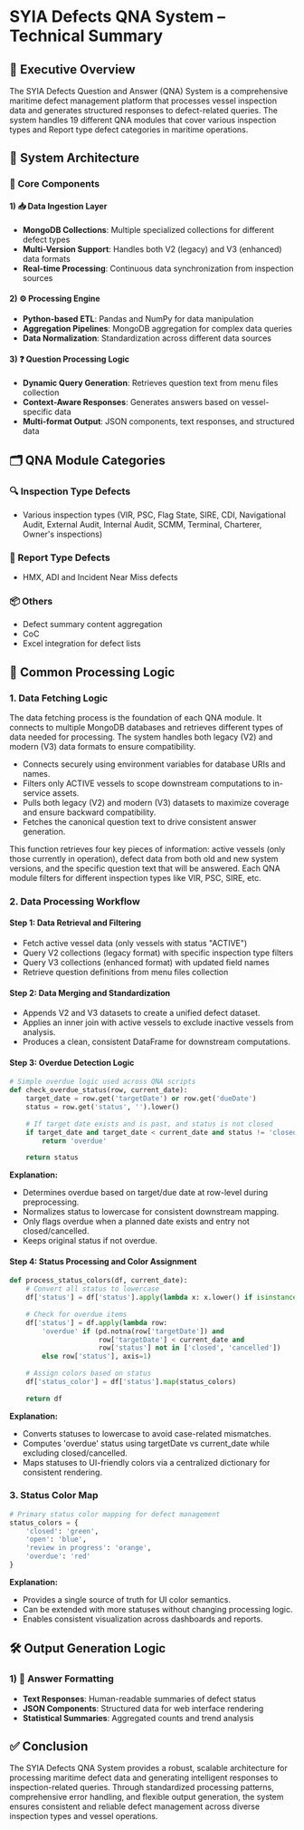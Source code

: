 # SYIA Defects QNA System – Technical Summary

## 🚀 Executive Overview

The SYIA Defects Question and Answer (QNA) System is a comprehensive maritime defect management platform that processes vessel inspection data and generates structured responses to defect-related queries. The system handles 19 different QNA modules that cover various inspection types and Report type defect categories in maritime operations.

## 🧭 System Architecture

### 🧩 Core Components

#### 1) 📥 Data Ingestion Layer
- **MongoDB Collections**: Multiple specialized collections for different defect types
- **Multi-Version Support**: Handles both V2 (legacy) and V3 (enhanced) data formats
- **Real-time Processing**: Continuous data synchronization from inspection sources

#### 2) ⚙️ Processing Engine
- **Python-based ETL**: Pandas and NumPy for data manipulation
- **Aggregation Pipelines**: MongoDB aggregation for complex data queries
- **Data Normalization**: Standardization across different data sources

#### 3) ❓ Question Processing Logic
- **Dynamic Query Generation**: Retrieves question text from menu files collection
- **Context-Aware Responses**: Generates answers based on vessel-specific data
- **Multi-format Output**: JSON components, text responses, and structured data

## 🗂️ QNA Module Categories

### 🔍 Inspection Type Defects
- Various inspection types (VIR, PSC, Flag State, SIRE, CDI, Navigational Audit, External Audit, Internal Audit, SCMM, Terminal, Charterer, Owner's inspections)

### 📝 Report Type Defects
- HMX, ADI and Incident Near Miss defects

### 📦 Others
- Defect summary content aggregation
- CoC
- Excel integration for defect lists

## 🔄 Common Processing Logic

### 1. Data Fetching Logic

The data fetching process is the foundation of each QNA module. It connects to multiple MongoDB databases and retrieves different types of data needed for processing. The system handles both legacy (V2) and modern (V3) data formats to ensure compatibility.

- Connects securely using environment variables for database URIs and names.
- Filters only ACTIVE vessels to scope downstream computations to in-service assets.
- Pulls both legacy (V2) and modern (V3) datasets to maximize coverage and ensure backward compatibility.
- Fetches the canonical question text to drive consistent answer generation.

This function retrieves four key pieces of information: active vessels (only those currently in operation), defect data from both old and new system versions, and the specific question text that will be answered. Each QNA module filters for different inspection types like VIR, PSC, SIRE, etc.

### 2. Data Processing Workflow

#### Step 1: Data Retrieval and Filtering
- Fetch active vessel data (only vessels with status "ACTIVE")
- Query V2 collections (legacy format) with specific inspection type filters
- Query V3 collections (enhanced format) with updated field names
- Retrieve question definitions from menu files collection

#### Step 2: Data Merging and Standardization

- Appends V2 and V3 datasets to create a unified defect dataset.
- Applies an inner join with active vessels to exclude inactive vessels from analysis.
- Produces a clean, consistent DataFrame for downstream computations.

#### Step 3: Overdue Detection Logic

```python
# Simple overdue logic used across QNA scripts
def check_overdue_status(row, current_date):
    target_date = row.get('targetDate') or row.get('dueDate')
    status = row.get('status', '').lower()
    
    # If target date exists and is past, and status is not closed
    if target_date and target_date < current_date and status != 'closed':
        return 'overdue'
    
    return status
```

**Explanation:**
- Determines overdue based on target/due date at row-level during preprocessing.
- Normalizes status to lowercase for consistent downstream mapping.
- Only flags overdue when a planned date exists and entry not closed/cancelled.
- Keeps original status if not overdue.

#### Step 4: Status Processing and Color Assignment

```python
def process_status_colors(df, current_date):
    # Convert all status to lowercase
    df['status'] = df['status'].apply(lambda x: x.lower() if isinstance(x, str) else x)
    
    # Check for overdue items
    df['status'] = df.apply(lambda row: 
        'overdue' if (pd.notna(row['targetDate']) and 
                      row['targetDate'] < current_date and 
                      row['status'] not in ['closed', 'cancelled']) 
        else row['status'], axis=1)
    
    # Assign colors based on status
    df['status_color'] = df['status'].map(status_colors)
    
    return df
```

**Explanation:**
- Converts statuses to lowercase to avoid case-related mismatches.
- Computes 'overdue' status using targetDate vs current_date while excluding closed/cancelled.
- Maps statuses to UI-friendly colors via a centralized dictionary for consistent rendering.

### 3. Status Color Map

```python
# Primary status color mapping for defect management
status_colors = {
    'closed': 'green',
    'open': 'blue',
    'review in progress': 'orange',
    'overdue': 'red'
}
```

**Explanation:**
- Provides a single source of truth for UI color semantics.
- Can be extended with more statuses without changing processing logic.
- Enables consistent visualization across dashboards and reports.

## 🛠️ Output Generation Logic

### 1) 🧾 Answer Formatting
- **Text Responses**: Human-readable summaries of defect status
- **JSON Components**: Structured data for web interface rendering
- **Statistical Summaries**: Aggregated counts and trend analysis

## ✅ Conclusion

The SYIA Defects QNA System provides a robust, scalable architecture for processing maritime defect data and generating intelligent responses to inspection-related queries. Through standardized processing patterns, comprehensive error handling, and flexible output generation, the system ensures consistent and reliable defect management across diverse inspection types and vessel operations.
